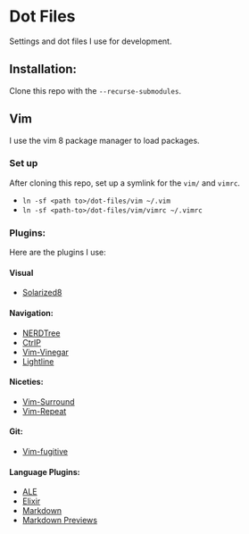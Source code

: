 # Dot Files

Settings and dot files I use for development.

## Installation:

Clone this repo with the `--recurse-submodules`.

## Vim

I use the vim 8 package manager to load packages.

### Set up

After cloning this repo, set up a symlink for the `vim/` and `vimrc`.

- `ln -sf <path to>/dot-files/vim ~/.vim`
- `ln -sf <path-to>/dot-files/vim/vimrc ~/.vimrc`

### Plugins:
Here are the plugins I use:

#### Visual

- [Solarized8](https://github.com/lifepillar/vim-solarized8.git)

#### Navigation:

- [NERDTree](https://github.com/preservim/nerdtree.git)
- [CtrlP](https://github.com/kien/ctrlp.vim.git)
- [Vim-Vinegar](https://github.com/tpope/vim-vinegar.git)
- [Lightline](https://github.com/itchyny/lightline.vim)

#### Niceties:

- [Vim-Surround](https://tpope.io/vim/surround.git)
- [Vim-Repeat](https://tpope.io/vim/repeat.git)

#### Git:

- [Vim-fugitive](https://tpope.io/vim/fugitive.git)

#### Language Plugins:

- [ALE](https://github.com/dense-analysis/ale.git)
- [Elixir](https://github.com/elixir-editors/vim-elixir.git)
- [Markdown](https://github.com/plasticboy/vim-markdown.git)
- [Markdown Previews](https://github.com/JamshedVesuna/vim-markdown-preview.git)
